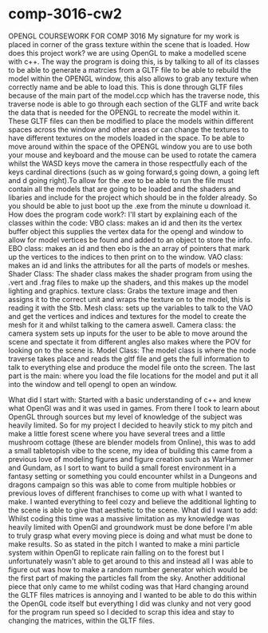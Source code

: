 # comp-3016-cw2
 OPENGL COURSEWORK FOR COMP 3016
My signature for my work is placed in corner of the grass texture within the scene that is loaded.
How does this project work? we are using OpenGL to make a modelled scene with c++. The way the program is doing this, is by talking to all of its classes to be able to generate a matrcies from a GLTF file to be able to rebuild the model within the OPENGL window, this also allows to grab any texture when correctly name and be able to load this. This is done through GLTF files because of the main part of the model.ccp which has the traverse node, this traverse node is able to go through each section of the GLTF and write back the data that is needed for the OPENGL to recreate the model within it. These GLTF files can then be modified to place the models within different spaces across the window and other areas or can change the textures to have different textures on the models loaded in the space. To be able to move around within the space of the OPENGL window you are to use both your mouse and keyboard and the mouse can be used to rotate the camera whilst the WASD keys move the camera in those respectfully each of the keys cardinal directions (such as w going forward,s going down, a going left and d going right).To allow for the .exe to be able to run the file must contain all the models that are going to be loaded and the shaders and libaries and include for the project which should be in the folder already. So you should be able to just boot up the .exe from the minute u download it.
How does the program code work?:
I'll start by explaining each of the classes within the code:
VBO class: 
makes an id and then its the vertex buffer object this supplies the vertex data for the opengl and window to allow for model vertices be found and added to an object to store the info.
EBO class:
makes an id and then ebo is the an array of pointers that mark up the vertices to the indices to then print on to the window.
VAO class:
makes an id and links the attributes for all the parts of models or meshes.
Shader Class:
The shader class makes the shader program from using the .vert and .frag files to make up the shaders, and this makes up the model lighting and graphics.
texture class:
Grabs the texture image and then assigns it to the correct unit and wraps the texture on to the model, this is reading it with the Stb.
Mesh class:
sets up the variables to talk to the VAO and get the vertices and indices and textures for the model to create the mesh for it and whilst talking to the camera aswell.
Camera class:
the camera system sets up inputs for the user to be able to move around the scene and spectate it from different angles also makes where the POV for looking on to the scene is.
Model Class:
The model class is where the node traverse takes place and reads the gltf file and gets the full information to talk to everything else and produce the model file onto the screen.
The last part is the main:
where you load the file locations for the model and put it all into the window and tell opengl to open an window.

What did I start with:
Started with a basic understanding of c++ and knew what OpenGl was and it was used in games. From there I took to learn about OpenGL through sources but my level of knowledge of the subject was heavily limited. So for my project I decided to heavily stick to my pitch and make a little forest scene where you have several trees and a little mushroom cottage (these are blender models from Online), this was to add a small tabletopish vibe to the scene, my idea of building this came from a previous love of modeling figures and figure creation such as WarHammer and Gundam, as I sort to want to build a small forest environment in a fantasy setting or something you could encounter whilst in a Dungeons and dragons campaign so this was able to come from multiple hobbies or previous loves of different franchises to come up with what I wanted to make. I wanted everything to feel cozy and believe the additional lighting to the scene is able to give that aesthetic to the scene.
What did I want to add: Whilst coding this time was a massive limitation as my knowledge was heavily limited with OpenGl and groundwork must be done before I'm able to truly grasp what every moving piece is doing and what must be done to make results. So as stated in the pitch I wanted to make a mini particle system within OpenGl to replicate rain falling on to the forest but I unfortunately wasn't able to get around to this and instead all I was able to figure out was how to make a random number generator which would be the first part of making the particles fall from the sky.
Another additional piece that only came to me whilst coding was that Hard changing around the GLTF files matrices is annoying and I wanted to be able to do this within the OpenGL code itself but everything I did was clunky and not very good for the program run speed so I decided to scrap this idea and stay to changing the matrices, within the GLTF files.